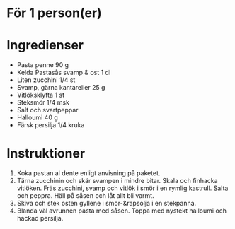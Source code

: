 # För 1 person(er)
# Ingredienser
- Pasta penne 90 g
- Kelda Pastasås svamp & ost 1 dl
- Liten zucchini 1/4 st
- Svamp, gärna kantareller 25 g
- Vitlöksklyfta 1 st
- Steksmör 1/4 msk
- Salt och svartpeppar
- Halloumi 40 g
- Färsk persilja 1/4 kruka
# Instruktioner
1. Koka pastan al dente enligt anvisning på paketet.
2. Tärna zucchinin och skär svampen i mindre bitar. Skala och finhacka vitlöken. Fräs zucchini, svamp och vitlök i smör i en rymlig kastrull. Salta och peppra. Häll på såsen och låt allt bli varmt.
3. Skiva och stek osten gyllene i smör-&rapsolja i en stekpanna.
4. Blanda väl avrunnen pasta med såsen. Toppa med nystekt halloumi och hackad persilja.